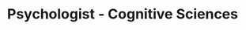 ---
title: Psychologist - Cognitive Sciences
organization: Aix-Marseille Université
location: Aix en Provence, FR
start: 2003-09-01
end: 2008-09-01
---